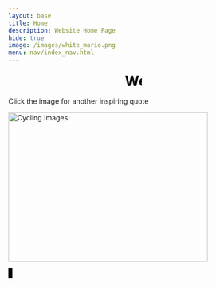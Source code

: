 ```yaml
---
layout: base
title: Home
description: Website Home Page
hide: true
image: /images/white_mario.png
menu: nav/index_nav.html
---
```


<div class="typeAnimation">
  <h1>Welcome to My Website.........</h1>
</div>

<style>
  .typeAnimation h1 {
    overflow: hidden;
    font-family: 'Open Sans', sans-serif;
    font-weight: 700;
    border-right: .015em solid orange;
    white-space: nowrap;
    margin: 0 auto;
    letter-spacing: 0.015em;
    animation: typing 10s steps(30, end) forwards, blink-caret 1s step-end infinite;
    animation-delay: 0ms;
    animation-fill-mode: forwards;
    color: #000000;
    width: 30ch;
  }

  @keyframes typing {
    0% { width: 0; }
    25%, 50%, 75% { width: 100%; }
    100% { width: 100%; }
  }

  @keyframes blink-caret {
    from, to { border-color: transparent; }
    50% { border-color: white; }
  }
</style>

Click the image for another inspiring quote

<!-- Quote Image -->
<img id="imageDisplay" src="{{site.baseurl}}/images/index/quote.png" alt="Cycling Images" width="400" height="300" style="cursor:pointer;">

<script>
  const images = [
    '{{site.baseurl}}/images/index/quote.png',
    '{{site.baseurl}}/images/index/download.jpeg',
    '{{site.baseurl}}/images/index/quote2.jpeg',
  ];

  let currentIndex = 0;
  const imageElement = document.getElementById('imageDisplay');

  imageElement.addEventListener('click', function() {
    currentIndex = (currentIndex + 1) % images.length;
    imageElement.src = images[currentIndex];
  });
</script>
<!-- END OF QUOTE IMAGES -->

<script>
  document.addEventListener("DOMContentLoaded", function() {
    setTimeout(function() {
      document.querySelector("body").classList.add("loaded");
    }, 2000)
  });
</script>

<!-- SNAKE GAME START HERE -->
<canvas id="aiCanvas" width="400" height="400"></canvas>
<canvas id="playerCanvas" width="400" height="400"></canvas>

<style>
  canvas {
    border: 2px solid black; /* Add black border */
    background-color: lightgray; /* Set background color to light gray */
  }
</style>

<script>
  const aiCanvas = document.getElementById("aiCanvas");
  const playerCanvas = document.getElementById("playerCanvas");
  const aiCtx = aiCanvas.getContext("2d");
  const playerCtx = playerCanvas.getContext("2d");

  const gridSize = 20;
  const tileCount = aiCanvas.width / gridSize;

  // Game state
  let gameRunning = false; // Flag to control if the game is running
  let gameStarted = false; // Flag to control if the game has started

  // Timer variables
  let timer = 60; // Timer set for 60 seconds
  let timerInterval; // Interval ID for the timer

  // AI Snake Game State
  let aiSnake = [{ x: 10, y: 10 }];
  let aiFood = { x: Math.floor(Math.random() * tileCount), y: Math.floor(Math.random() * tileCount) };
  let aiDirection = { x: 0, y: 0 };
  let aiScore = 0;
  let aiHighScore = 0; // Track AI high score

  // Player Snake Game State
  let playerSnake = [{ x: 10, y: 10 }];
  let playerFood = { x: Math.floor(Math.random() * tileCount), y: Math.floor(Math.random() * tileCount) };
  let playerDirection = { x: 0, y: 0 };
  let playerScore = 0;
  let playerHighScore = 0; // Track player high score

  // Function to display the "Press Space" message on player canvas only
  function showStartMessage() {
    const message1 = "Press Space to Play Snake";
    const message2 = "Against ChatGPT";

    // Clear the player canvas before drawing the message
    playerCtx.clearRect(0, 0, playerCanvas.width, playerCanvas.height);

    // Draw the first part of the message on one line and the second on the next
    playerCtx.fillStyle = "white";
    playerCtx.font = "20px Arial";
    playerCtx.fillText(message1, playerCanvas.width / 2 - 120, playerCanvas.height / 2 - 10); // Adjust X and Y for centering
    playerCtx.fillText(message2, playerCanvas.width / 2 - 80, playerCanvas.height / 2 + 20); // Adjust X and Y for centering
  }

  // Function to display the winner message
  function showWinnerMessage() {
    let winnerMessage;
    if (playerHighScore > aiHighScore) {
      winnerMessage = "Player Wins!";
    } else if (aiHighScore > playerHighScore) {
      winnerMessage = "ChatGPT Wins!";
    } else {
      winnerMessage = "It's a Tie!";
    }

    // Clear the player canvas before drawing the message
    playerCtx.clearRect(0, 0, playerCanvas.width, playerCanvas.height);

    // Draw the winner message
    playerCtx.fillStyle = "white";
    playerCtx.font = "30px Arial";
    playerCtx.textAlign = "center";
    playerCtx.fillText(winnerMessage, playerCanvas.width / 2, playerCanvas.height / 2);
  }

  function updateTimer() {
    if (timer > 0) {
      timer--;
    } else {
      clearInterval(timerInterval);
      gameRunning = false;
      showWinnerMessage();
    }
  }

  // AI and Player Game Mechanics Functions
  function checkCollision(snake) {
    const head = snake[0];
    for (let i = 1; i < snake.length; i++) {
      if (snake[i].x === head.x && snake[i].y === head.y) {
        return true;
      }
    }
    return false;
  }

  function autoMoveAI() {
    const head = aiSnake[0];
    if (head.x < aiFood.x) aiDirection = { x: 1, y: 0 };
    else if (head.x > aiFood.x) aiDirection = { x: -1, y: 0 };
    else if (head.y < aiFood.y) aiDirection = { x: 0, y: 1 };
    else if (head.y > aiFood.y) aiDirection = { x: 0, y: -1 };
  }

  function updateAI() {
    autoMoveAI();
    const newHead = { x: aiSnake[0].x + aiDirection.x, y: aiSnake[0].y + aiDirection.y };

    if (newHead.x < 0 || newHead.x >= tileCount || newHead.y < 0 || newHead.y >= tileCount || checkCollision(aiSnake)) {
      if (aiScore > aiHighScore) aiHighScore = aiScore; // Update high score if needed
      resetAISnake();
    } else {
      aiSnake.unshift(newHead);

      if (newHead.x === aiFood.x && newHead.y === aiFood.y) {
        aiScore++;
        placeAIFood();
      } else {
        aiSnake.pop();
      }
    }
  }

  function drawAI() {
    aiCtx.clearRect(0, 0, aiCanvas.width, aiCanvas.height);
    aiSnake.forEach(part => {
      aiCtx.fillStyle = "yellow";
      aiCtx.fillRect(part.x * gridSize, part.y * gridSize, gridSize, gridSize);
    });

    aiCtx.fillStyle = "blue";
    aiCtx.fillRect(aiFood.x * gridSize, aiFood.y * gridSize, gridSize, gridSize);

    aiCtx.fillStyle = "white";
    aiCtx.font = "20px Arial";
    aiCtx.fillText("AI Score: " + aiScore, 10, aiCanvas.height - 30);
    aiCtx.fillText("AI High Score: " + aiHighScore, 10, aiCanvas.height - 10);
  }

  function placeAIFood() {
    aiFood = { x: Math.floor(Math.random() * tileCount), y: Math.floor(Math.random() * tileCount) };
  }

  function resetAISnake() {
    aiSnake = [{ x: 10, y: 10 }];
    aiDirection = { x: 0, y: 0 };
    aiScore = 0;
    placeAIFood();
  }

  document.addEventListener("keydown", (event) => {
    const arrowKeys = ["ArrowUp", "ArrowDown", "ArrowLeft", "ArrowRight"];
    if (arrowKeys.includes(event.key)) {
      event.preventDefault();
    }

    switch (event.key) {
       case"w": case "ArrowUp":
        if (playerDirection.y === 0) playerDirection = { x: 0, y: -1 };
        break;
      case "a": case "ArrowLeft":
        if (playerDirection.x === 0) playerDirection = { x: -1, y: 0 };
        break;
      case "s": case "ArrowDown":
        if (playerDirection.y === 0) playerDirection = { x: 0, y: 1 };
        break;
      case "d": case "ArrowRight":
        if (playerDirection.x === 0) playerDirection = { x: 1, y: 0 };
        break;
    }
  });

  function updatePlayer() {
    const newHead = { x: playerSnake[0].x + playerDirection.x, y: playerSnake[0].y + playerDirection.y };

    if (newHead.x < 0 || newHead.x >= tileCount || newHead.y < 0 || newHead.y >= tileCount || checkCollision(playerSnake)) {
      if (playerScore > playerHighScore) playerHighScore = playerScore; // Update high score if needed
      resetPlayerSnake();
    } else {
      playerSnake.unshift(newHead);

      if (newHead.x === playerFood.x && newHead.y === playerFood.y) {
        playerScore++;
        placePlayerFood();
      } else {
        playerSnake.pop();
      }
    }
  }

  function drawPlayer() {
    playerCtx.clearRect(0, 0, playerCanvas.width, playerCanvas.height);
    playerSnake.forEach(part => {
      playerCtx.fillStyle = "lime";
      playerCtx.fillRect(part.x * gridSize, part.y * gridSize, gridSize, gridSize);
    });

    playerCtx.fillStyle = "red";
    playerCtx.fillRect(playerFood.x * gridSize, playerFood.y * gridSize, gridSize, gridSize);

    playerCtx.fillStyle = "white";
    playerCtx.font = "20px Arial";
    playerCtx.fillText("Player Score: " + playerScore, 76, playerCanvas.height - 30);
    playerCtx.fillText("Player High Score: " + playerHighScore, 100, playerCanvas.height - 10);

    // Display the timer on the player canvas
    playerCtx.font = "30px Arial";
    playerCtx.textAlign = "center";
    playerCtx.fillText("Time Left: " + timer, playerCanvas.width / 2, 30);
  }

  function placePlayerFood() {
    playerFood = { x: Math.floor(Math.random() * tileCount), y: Math.floor(Math.random() * tileCount) };
  }

  function resetPlayerSnake() {
    playerSnake = [{ x: 10, y: 10 }];
    playerDirection = { x: 0, y: 0 };
    playerScore = 0;
    placePlayerFood();
  }

  document.addEventListener("keydown", (event) => {
    if (event.code === "Space") {
      if (!gameRunning) {
        gameRunning = true; // Start the game when space is pressed
        gameStarted = true; // Indicate that the game has started
        resetAISnake();
        resetPlayerSnake();
        timer = 60; // Reset the timer
        timerInterval = setInterval(updateTimer, 1000); // Start the timer
      }
    }
  });

  function gameLoop() {
    if (!gameRunning) {
      if (!gameStarted) {
        showStartMessage(); // Display the start message if the game isn't running
      }
      return;
    }

    updateAI();
    drawAI();

    updatePlayer();
    drawPlayer();
  }

  setInterval(gameLoop, 100);
</script>